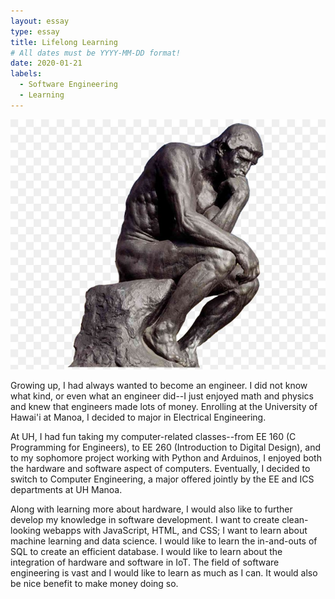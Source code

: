 ```yaml
---
layout: essay
type: essay
title: Lifelong Learning
# All dates must be YYYY-MM-DD format!
date: 2020-01-21
labels:
  - Software Engineering
  - Learning
---
```


<img class="ui medium centered image" src="../images/thinkingMan.jpg">

Growing up, I had always wanted to become an engineer. I did not know what kind, or even what an engineer did--I just enjoyed math and physics and knew that engineers made lots of money. Enrolling at the University of Hawai'i at Manoa, I decided to major in Electrical Engineering. 

At UH, I had fun taking my computer-related classes--from EE 160 (C Programming for Engineers), to EE 260 (Introduction to Digital Design), and to my sophomore project working with Python and Arduinos, I enjoyed both the hardware and software aspect of computers. Eventually, I decided to switch to Computer Engineering, a major offered jointly by the EE and ICS departments at UH Manoa.

Along with learning more about hardware, I would also like to further develop my knowledge in software development. I want to create clean-looking webapps with JavaScript, HTML, and CSS; I want to learn about machine learning and data science. I would like to learn the in-and-outs of SQL to create an efficient database. I would like to learn about the integration of hardware and software in IoT. The field of software engineering is vast and I would like to learn as much as I can. It would also be nice benefit to make money doing so.
